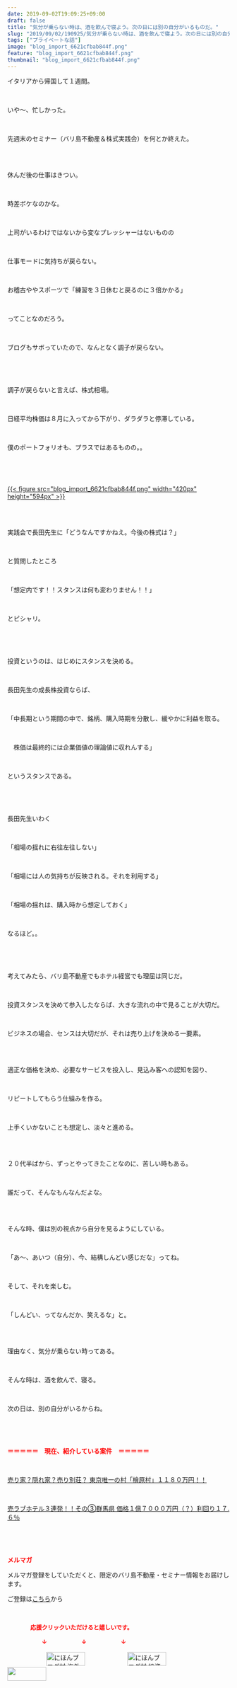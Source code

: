 ```yaml
---
date: 2019-09-02T19:09:25+09:00
draft: false
title: "気分が乗らない時は、酒を飲んで寝よう。次の日には別の自分がいるものだ。"
slug: "2019/09/02/190925/気分が乗らない時は、酒を飲んで寝よう。次の日には別の自分がいるものだ。"
tags: ["プライベートな話"]
image: "blog_import_6621cfbab844f.png"
feature: "blog_import_6621cfbab844f.png"
thumbnail: "blog_import_6621cfbab844f.png"
---
```

<p>イタリアから帰国して１週間。</p><p> </p><p>いや～、忙しかった。</p><p> </p><p>先週末のセミナー（バリ島不動産＆株式実践会）を何とか終えた。</p><p> </p><p><br/>休んだ後の仕事はきつい。</p><p> </p><p>時差ボケなのかな。</p><p> </p><p>上司がいるわけではないから変なプレッシャーはないものの</p><p> </p><p>仕事モードに気持ちが戻らない。</p><p> </p><p>お稽古ややスポーツで「練習を３日休むと戻るのに３倍かかる」</p><p> </p><p>ってことなのだろう。</p><p> </p><p>ブログもサボっていたので、なんとなく調子が戻らない。</p><p> </p><p> </p><p>調子が戻らないと言えば、株式相場。</p><p> </p><p>日経平均株価は８月に入ってから下がり、ダラダラと停滞している。</p><p> </p><p>僕のポートフォリオも、プラスではあるものの。。</p><p> </p><p> </p><p><a href="blog_import_6621cfbab844f.png">{{< figure src="blog_import_6621cfbab844f.png" width="420px" height="594px" >}}</a></p><p> </p><p><br/>実践会で長田先生に「どうなんですかねえ。今後の株式は？」</p><p> </p><p>と質問したところ</p><p> </p><p>「想定内です！！スタンスは何も変わりません！！」</p><p> </p><p>とピシャリ。</p><p> </p><p> </p><p>投資というのは、はじめにスタンスを決める。</p><p> </p><p>長田先生の成長株投資ならば、</p><p> </p><p>「中長期という期間の中で、銘柄、購入時期を分散し、緩やかに利益を取る。</p><p> </p><p>　株価は最終的には企業価値の理論値に収れんする」</p><p> </p><p>というスタンスである。</p><p> </p><p> </p><p>長田先生いわく</p><p> </p><p>「相場の揺れに右往左往しない」</p><p> </p><p>「相場には人の気持ちが反映される。それを利用する」</p><p> </p><p>「相場の揺れは、購入時から想定しておく」</p><p> </p><p>なるほど。。</p><p> </p><p> </p><p>考えてみたら、バリ島不動産でもホテル経営でも理屈は同じだ。</p><p> </p><p>投資スタンスを決めて参入したならば、大きな流れの中で見ることが大切だ。</p><p> </p><p>ビジネスの場合、センスは大切だが、それは売り上げを決める一要素。</p><p> </p><p><br/>適正な価格を決め、必要なサービスを投入し、見込み客への認知を図り、</p><p> </p><p>リピートしてもらう仕組みを作る。</p><p> </p><p>上手くいかないことも想定し、淡々と進める。</p><p> </p><p><br/>２０代半ばから、ずっとやってきたことなのに、苦しい時もある。</p><p> </p><p>誰だって、そんなもんなんだよな。</p><p> </p><p><br/>そんな時、僕は別の視点から自分を見るようにしている。</p><p> </p><p>「あ～、あいつ（自分）、今、結構しんどい感じだな」ってね。</p><p> </p><p>そして、それを楽しむ。</p><p> </p><p>「しんどい、ってなんだか、笑えるな」と。</p><p> </p><p><br/>理由なく、気分が乗らない時ってある。</p><p> </p><p>そんな時は、酒を飲んで、寝る。</p><p> </p><p>次の日は、別の自分がいるからね。</p><p> </p><p> </p><p><span style="font-weight: bold;"><span style="color: rgb(255, 0, 0);">＝＝＝＝＝　現在、紹介している案件　＝＝＝＝＝</span></span></p><p> </p><p><a href="entry-12500415311.html" target="_blank">売り家？隠れ家？売り別荘？ 東京唯一の村「檜原村」１１８０万円！！</a></p><p> </p><p><a href="entry-12504218353.html" target="_blank">売ラブホテル３連発！！その③群馬県 価格１億７０００万円（？）利回り１７.６％</a></p><p> </p><p> </p><p><span style="font-weight: bold;"><span style="color: rgb(255, 0, 0);">メルマガ</span></span></p><p>メルマガ登録をしていただくと、限定のバリ島不動産・セミナー情報をお届けします。</p><p>ご登録は<a href="f9eeVI" target="_blank">こちら</a>から</p><p style="text-align: center;"> </p><p><font color="#ff0000" size="2"><strong>　　　　応援クリックいただけると嬉しいです。</strong></font></p><p><font color="#ff0000" size="2"><strong>　　　　　　↓　　　　　　↓　　　　　　↓</strong></font></p><p><a href="ranking.html?p_cid=01260127" id="&amp;blogmura_banner"><img alt="にほんブログ村 海外生活ブログ バリ島情報へ" border="0" height="31" src="data:image/svg+xml;charset=utf-8,%3Csvg%20xmlns%3D%22http%3A%2F%2Fwww.w3.org%2F2000%2Fsvg%22%20title%3D%22Placeholder%20for%20Images%22%20role%3D%22presentation%22%20viewBox%3D%220%200%2088%2031%22%20%2F%3E" width="88" data-src="//overseas.blogmura.com/bali/img/bali88_31.gif" style="aspect-ratio: auto 88 / 31;"/><noscript><img alt="にほんブログ村 海外生活ブログ バリ島情報へ" border="0" height="31" src="//overseas.blogmura.com/bali/img/bali88_31.gif" width="88"></noscript></a>  <a href="ranking.html?p_cid=01260127" id="&amp;blogmura_banner"><img alt="にほんブログ村 投資ブログ 不動産投資へ" border="0" height="31" src="data:image/svg+xml;charset=utf-8,%3Csvg%20xmlns%3D%22http%3A%2F%2Fwww.w3.org%2F2000%2Fsvg%22%20title%3D%22Placeholder%20for%20Images%22%20role%3D%22presentation%22%20viewBox%3D%220%200%2088%2031%22%20%2F%3E" width="88" data-src="//investment.blogmura.com/hudousantoushi/img/hudousantoushi88_31.gif" style="aspect-ratio: auto 88 / 31;"/><noscript><img alt="にほんブログ村 投資ブログ 不動産投資へ" border="0" height="31" src="//investment.blogmura.com/hudousantoushi/img/hudousantoushi88_31.gif" width="88"></noscript></a> <a href="link.php?1804582" title="人気ブログランキングへ"><img border="0" height="31" src="data:image/svg+xml;charset=utf-8,%3Csvg%20xmlns%3D%22http%3A%2F%2Fwww.w3.org%2F2000%2Fsvg%22%20title%3D%22Placeholder%20for%20Images%22%20role%3D%22presentation%22%20viewBox%3D%220%200%2088%2031%22%20%2F%3E" width="88" data-src="https://blog.with2.net/img/banner/banner_22.gif" style="aspect-ratio: auto 88 / 31;"/><noscript><img border="0" height="31" src="https://blog.with2.net/img/banner/banner_22.gif" width="88"></noscript></a></p>

